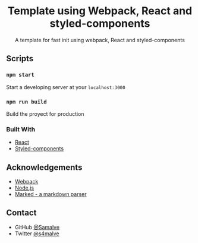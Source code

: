 <h1 align="center">Template using Webpack, React and styled-components</h1>

<div align="center">
   A template for fast init using webpack, React and styled-components
</div>

<!-- SCRIPTS -->

## Scripts
### `npm start`
Start a developing server at your `localhost:3000`

### `npm run build`
Build the proyect for production

### Built With
- [React](https://reactjs.org/)
- [Styled-components](https://styled-components.com/)


## Acknowledgements
- [Webpack](https://webpack.js.org/)
- [Node.js](https://nodejs.org/)
- [Marked - a markdown parser](https://github.com/chjj/marked)

## Contact
- GitHub [@Samalve](https://github.com/Samalve)
- Twitter [@s4malve](https://twitter.com/s4malve)


